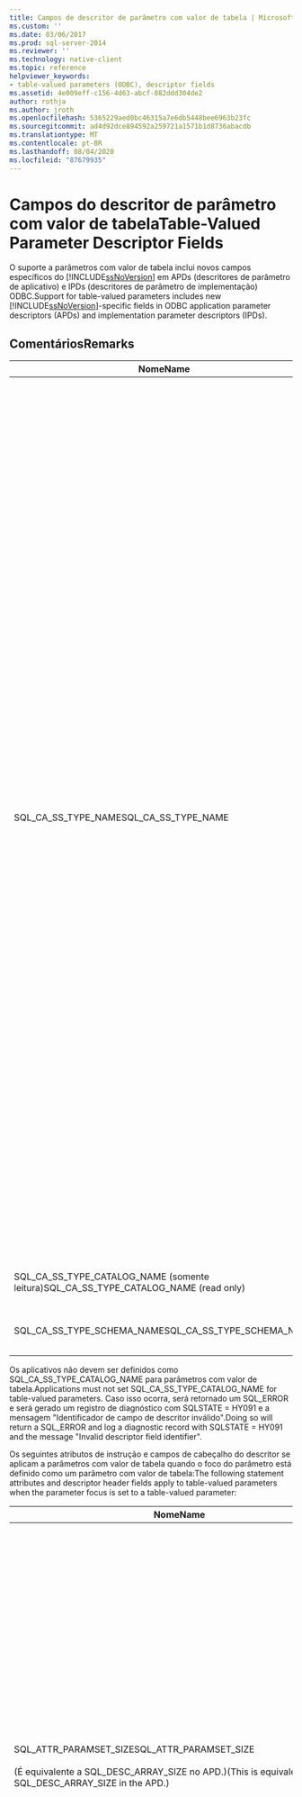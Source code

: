 ```yaml
---
title: Campos de descritor de parâmetro com valor de tabela | Microsoft Docs
ms.custom: ''
ms.date: 03/06/2017
ms.prod: sql-server-2014
ms.reviewer: ''
ms.technology: native-client
ms.topic: reference
helpviewer_keywords:
- table-valued parameters (ODBC), descriptor fields
ms.assetid: 4e009eff-c156-4d63-abcf-082ddd304de2
author: rothja
ms.author: jroth
ms.openlocfilehash: 5365229aed0bc46315a7e6db5448bee6963b23fc
ms.sourcegitcommit: ad4d92dce894592a259721a1571b1d8736abacdb
ms.translationtype: MT
ms.contentlocale: pt-BR
ms.lasthandoff: 08/04/2020
ms.locfileid: "87679935"
---
```

# <a name="table-valued-parameter-descriptor-fields"></a><span data-ttu-id="4fb32-102">Campos do descritor de parâmetro com valor de tabela</span><span class="sxs-lookup"><span data-stu-id="4fb32-102">Table-Valued Parameter Descriptor Fields</span></span>
  <span data-ttu-id="4fb32-103">O suporte a parâmetros com valor de tabela inclui novos campos específicos do [!INCLUDE[ssNoVersion](../../includes/ssnoversion-md.md)] em APDs (descritores de parâmetro de aplicativo) e IPDs (descritores de parâmetro de implementação) ODBC.</span><span class="sxs-lookup"><span data-stu-id="4fb32-103">Support for table-valued parameters includes new [!INCLUDE[ssNoVersion](../../includes/ssnoversion-md.md)]-specific fields in ODBC application parameter descriptors (APDs) and implementation parameter descriptors (IPDs).</span></span>  
  
## <a name="remarks"></a><span data-ttu-id="4fb32-104">Comentários</span><span class="sxs-lookup"><span data-stu-id="4fb32-104">Remarks</span></span>  
  
|<span data-ttu-id="4fb32-105">Nome</span><span class="sxs-lookup"><span data-stu-id="4fb32-105">Name</span></span>|<span data-ttu-id="4fb32-106">Localização</span><span class="sxs-lookup"><span data-stu-id="4fb32-106">Location</span></span>|<span data-ttu-id="4fb32-107">Type</span><span class="sxs-lookup"><span data-stu-id="4fb32-107">Type</span></span>|<span data-ttu-id="4fb32-108">Descrição</span><span class="sxs-lookup"><span data-stu-id="4fb32-108">Description</span></span>|  
|----------|--------------|----------|-----------------|  
|<span data-ttu-id="4fb32-109">SQL_CA_SS_TYPE_NAME</span><span class="sxs-lookup"><span data-stu-id="4fb32-109">SQL_CA_SS_TYPE_NAME</span></span>|<span data-ttu-id="4fb32-110">IPD</span><span class="sxs-lookup"><span data-stu-id="4fb32-110">IPD</span></span>|<span data-ttu-id="4fb32-111">SQLTCHAR\*</span><span class="sxs-lookup"><span data-stu-id="4fb32-111">SQLTCHAR\*</span></span>|<span data-ttu-id="4fb32-112">O nome do tipo de servidor do parâmetro com valor de tabela.</span><span class="sxs-lookup"><span data-stu-id="4fb32-112">The server type name of the table-valued parameter.</span></span><br /><br /> <span data-ttu-id="4fb32-113">Quando um nome de tipo de parâmetro com valor de tabela é especificado em uma chamada para SQLBindParameter, ele sempre deve ser especificado como um valor Unicode, mesmo em aplicativos criados como aplicativos ANSI.</span><span class="sxs-lookup"><span data-stu-id="4fb32-113">When a table-valued parameter type name is specified on a call to SQLBindParameter, it must always be specified as a Unicode value, even in applications that are built as ANSI applications.</span></span> <span data-ttu-id="4fb32-114">O valor usado para o parâmetro *StrLen_or_IndPtr* deve ser SQL_NTS ou o comprimento da cadeia de caracteres do nome multiplicado por sizeof (WCHAR).</span><span class="sxs-lookup"><span data-stu-id="4fb32-114">The value used for the parameter *StrLen_or_IndPtr* should be either SQL_NTS or the string length of the name multiplied by sizeof(WCHAR).</span></span><br /><br /> <span data-ttu-id="4fb32-115">Quando um nome de tipo de parâmetro com valor de tabela é especificado via SQLSetDescField, ele pode ser especificado usando um literal que está de acordo com a maneira como o aplicativo é compilado.</span><span class="sxs-lookup"><span data-stu-id="4fb32-115">When a table-valued parameter type name is specified via SQLSetDescField, it can be specified by using a literal that conforms to the way the application is built.</span></span> <span data-ttu-id="4fb32-116">O Gerenciador do Driver ODBC executará todas as conversões de Unicode necessárias.</span><span class="sxs-lookup"><span data-stu-id="4fb32-116">The ODBC Driver Manager will perform any required Unicode conversion.</span></span>|  
|<span data-ttu-id="4fb32-117">SQL_CA_SS_TYPE_CATALOG_NAME (somente leitura)</span><span class="sxs-lookup"><span data-stu-id="4fb32-117">SQL_CA_SS_TYPE_CATALOG_NAME (read only)</span></span>|<span data-ttu-id="4fb32-118">IPD</span><span class="sxs-lookup"><span data-stu-id="4fb32-118">IPD</span></span>|<span data-ttu-id="4fb32-119">SQLTCHAR\*</span><span class="sxs-lookup"><span data-stu-id="4fb32-119">SQLTCHAR\*</span></span>|<span data-ttu-id="4fb32-120">O catálogo onde o tipo é definido.</span><span class="sxs-lookup"><span data-stu-id="4fb32-120">The catalog where the type is defined.</span></span>|  
|<span data-ttu-id="4fb32-121">SQL_CA_SS_TYPE_SCHEMA_NAME</span><span class="sxs-lookup"><span data-stu-id="4fb32-121">SQL_CA_SS_TYPE_SCHEMA_NAME</span></span>|<span data-ttu-id="4fb32-122">IPD</span><span class="sxs-lookup"><span data-stu-id="4fb32-122">IPD</span></span>|<span data-ttu-id="4fb32-123">SQLTCHAR\*</span><span class="sxs-lookup"><span data-stu-id="4fb32-123">SQLTCHAR\*</span></span>|<span data-ttu-id="4fb32-124">O esquema onde o tipo é definido.</span><span class="sxs-lookup"><span data-stu-id="4fb32-124">The schema where the type is defined.</span></span>|  
  
 <span data-ttu-id="4fb32-125">Os aplicativos não devem ser definidos como SQL_CA_SS_TYPE_CATALOG_NAME para parâmetros com valor de tabela.</span><span class="sxs-lookup"><span data-stu-id="4fb32-125">Applications must not set SQL_CA_SS_TYPE_CATALOG_NAME for table-valued parameters.</span></span> <span data-ttu-id="4fb32-126">Caso isso ocorra, será retornado um SQL_ERROR e será gerado um registro de diagnóstico com SQLSTATE = HY091 e a mensagem "Identificador de campo de descritor inválido".</span><span class="sxs-lookup"><span data-stu-id="4fb32-126">Doing so will return a SQL_ERROR and log a diagnostic record with SQLSTATE = HY091 and the message "Invalid descriptor field identifier".</span></span>  
  
 <span data-ttu-id="4fb32-127">Os seguintes atributos de instrução e campos de cabeçalho do descritor se aplicam a parâmetros com valor de tabela quando o foco do parâmetro está definido como um parâmetro com valor de tabela:</span><span class="sxs-lookup"><span data-stu-id="4fb32-127">The following statement attributes and descriptor header fields apply to table-valued parameters when the parameter focus is set to a table-valued parameter:</span></span>  
  
|<span data-ttu-id="4fb32-128">Nome</span><span class="sxs-lookup"><span data-stu-id="4fb32-128">Name</span></span>|<span data-ttu-id="4fb32-129">Localização</span><span class="sxs-lookup"><span data-stu-id="4fb32-129">Location</span></span>|<span data-ttu-id="4fb32-130">Type</span><span class="sxs-lookup"><span data-stu-id="4fb32-130">Type</span></span>|<span data-ttu-id="4fb32-131">Descrição</span><span class="sxs-lookup"><span data-stu-id="4fb32-131">Description</span></span>|  
|----------|--------------|----------|-----------------|  
|<span data-ttu-id="4fb32-132">SQL_ATTR_PARAMSET_SIZE</span><span class="sxs-lookup"><span data-stu-id="4fb32-132">SQL_ATTR_PARAMSET_SIZE</span></span><br /><br /> <span data-ttu-id="4fb32-133">(É equivalente a SQL_DESC_ARRAY_SIZE no APD.)</span><span class="sxs-lookup"><span data-stu-id="4fb32-133">(This is equivalent to SQL_DESC_ARRAY_SIZE in the APD.)</span></span>|<span data-ttu-id="4fb32-134">APD</span><span class="sxs-lookup"><span data-stu-id="4fb32-134">APD</span></span>|<span data-ttu-id="4fb32-135">SQLUINTEGER</span><span class="sxs-lookup"><span data-stu-id="4fb32-135">SQLUINTEGER</span></span>|<span data-ttu-id="4fb32-136">O tamanho das matrizes de buffers para um parâmetro com valor de tabela.</span><span class="sxs-lookup"><span data-stu-id="4fb32-136">The array size of the buffer arrays for a table-valued parameter.</span></span> <span data-ttu-id="4fb32-137">Esse é o número máximo de linhas que os buffers irão conter ou o tamanho dos buffers em linhas; o próprio valor de parâmetro com valor de tabela pode ter mais ou menos linhas do que os buffers comportam.</span><span class="sxs-lookup"><span data-stu-id="4fb32-137">This is the maximum number of rows the buffers will accommodate or the size of the buffers in rows; the table-valued parameter value itself might have more or fewer rows than the buffers can hold.</span></span> <span data-ttu-id="4fb32-138">O padrão é UTF-1.</span><span class="sxs-lookup"><span data-stu-id="4fb32-138">Default is 1.</span></span> <span data-ttu-id="4fb32-139">**Observação:**  Se SQL_SOPT_SS_PARAM_FOCUS for definido como seu valor padrão de 0, SQL_ATTR_PARAMSET_SIZE se referirá à instrução e especificará o número de conjuntos de parâmetros.</span><span class="sxs-lookup"><span data-stu-id="4fb32-139">**Note:**  If SQL_SOPT_SS_PARAM_FOCUS is set to its default value of 0, SQL_ATTR_PARAMSET_SIZE refers to the statement and specifies the number of parameter sets.</span></span> <span data-ttu-id="4fb32-140">Se SQL_SOPT_SS_PARAM_FOCUS for definido como o ordinal de um parâmetro com valor de tabela, ele fará referência ao parâmetro com valor de tabela e especificará o número de linhas por conjunto de parâmetros para o parâmetro com valor de tabela.</span><span class="sxs-lookup"><span data-stu-id="4fb32-140">If SQL_SOPT_SS_PARAM_FOCUS is set to the ordinal of a table-valued parameter, it refers to the table-valued parameter and specifies the number of rows per parameter set for the table-valued parameter.</span></span>|  
|<span data-ttu-id="4fb32-141">SQL_ATTR_PARAM _BIND_TYPE</span><span class="sxs-lookup"><span data-stu-id="4fb32-141">SQL_ATTR_PARAM _BIND_TYPE</span></span>|<span data-ttu-id="4fb32-142">APD</span><span class="sxs-lookup"><span data-stu-id="4fb32-142">APD</span></span>|<span data-ttu-id="4fb32-143">SQLINTEGER</span><span class="sxs-lookup"><span data-stu-id="4fb32-143">SQLINTEGER</span></span>|<span data-ttu-id="4fb32-144">O padrão é SQL_PARAM_BIND_BY_COLUMN.</span><span class="sxs-lookup"><span data-stu-id="4fb32-144">The default is SQL_PARAM_BIND_BY_COLUMN.</span></span><br /><br /> <span data-ttu-id="4fb32-145">Para selecionar a associação de linha, este campo é definido como o comprimento da estrutura ou uma instância de um buffer que será associada a um conjunto de linhas de parâmetro com valor de tabela.</span><span class="sxs-lookup"><span data-stu-id="4fb32-145">To select row-wise binding, this field is set to the length of the structure or an instance of a buffer that will be bound to a set of table-valued parameter rows.</span></span> <span data-ttu-id="4fb32-146">Esse comprimento deve incluir espaço para todas as colunas associadas e qualquer preenchimento da estrutura ou do buffer.</span><span class="sxs-lookup"><span data-stu-id="4fb32-146">This length must include space for all of the bound columns and any padding of the structure or buffer.</span></span> <span data-ttu-id="4fb32-147">Isso garante que quando o endereço de uma coluna associada for incrementado com o comprimento especificado, o resultado apontará para o início da mesma coluna na linha seguinte.</span><span class="sxs-lookup"><span data-stu-id="4fb32-147">This ensures that when the address of a bound column is incremented with the specified length, the result will point to the beginning of the same column in the next row.</span></span> <span data-ttu-id="4fb32-148">Quando o operador `sizeof` é usado em ANSI C, esse comportamento é garantido.</span><span class="sxs-lookup"><span data-stu-id="4fb32-148">When using the `sizeof` operator in ANSI C, this behavior is guaranteed.</span></span>|  
|<span data-ttu-id="4fb32-149">SQL_ATTR_PARAM_BIND_OFFSET_PTR</span><span class="sxs-lookup"><span data-stu-id="4fb32-149">SQL_ATTR_PARAM_BIND_OFFSET_PTR</span></span>|<span data-ttu-id="4fb32-150">APD</span><span class="sxs-lookup"><span data-stu-id="4fb32-150">APD</span></span>|<span data-ttu-id="4fb32-151">SQLINTEGER\*</span><span class="sxs-lookup"><span data-stu-id="4fb32-151">SQLINTEGER\*</span></span>|<span data-ttu-id="4fb32-152">O padrão é um ponteiro nulo.</span><span class="sxs-lookup"><span data-stu-id="4fb32-152">The default is a null pointer.</span></span><br /><br /> <span data-ttu-id="4fb32-153">Se este campo for não nulo, o driver cancelará o ponteiro, adicionará o valor cancelado a cada um dos campos adiados no registro do descritor (SQL_DESC_DATA_PTR, SQL_DESC_INDICATOR_PTR, e SQL_DESC_OCTET_LENGTH_PTR) e usará os novos valores de ponteiro para acessar valores de dados.</span><span class="sxs-lookup"><span data-stu-id="4fb32-153">If this field is non-null, the driver dereferences the pointer, adds the dereferenced value to each of the deferred fields in the descriptor record (SQL_DESC_DATA_PTR, SQL_DESC_INDICATOR_PTR, and SQL_DESC_OCTET_LENGTH_PTR), and uses the new pointer values to access data values.</span></span>|  
  
 <span data-ttu-id="4fb32-154">Esses campos só são válidos com parâmetros com valor de tabela e são ignorados para outros tipos de dados.</span><span class="sxs-lookup"><span data-stu-id="4fb32-154">These fields are only valid with table-valued parameters, and are ignored for other data types.</span></span>  
  
 <span data-ttu-id="4fb32-155">SQL_CA_SS_TYPE_NAME é opcional para chamadas de procedimento armazenado.</span><span class="sxs-lookup"><span data-stu-id="4fb32-155">SQL_CA_SS_TYPE_NAME is optional for stored procedure calls.</span></span> <span data-ttu-id="4fb32-156">Ele deve ser especificado para instruções SQL que não são chamadas de procedimento para permitir que o servidor determine o tipo do parâmetro com valor de tabela.</span><span class="sxs-lookup"><span data-stu-id="4fb32-156">It must be specified for SQL statements that are not procedure calls to enable the server to determine the type of the table-valued parameter.</span></span>  
  
 <span data-ttu-id="4fb32-157">Se o nome do tipo for necessário e se o tipo de tabela do parâmetro com valor de tabela for definido em um esquema diferente do procedimento armazenado, SQL_CA_SS_TYPE_SCHEMA_NAME deverá ser especificado no IPD (descritor do parâmetro de implementação).</span><span class="sxs-lookup"><span data-stu-id="4fb32-157">If the type name is reqired and the table type for the table-valued parameter is defined in a different schema than the stored procedure, SQL_CA_SS_TYPE_SCHEMA_NAME must be specified in the implementation parameter descriptor (IPD).</span></span> <span data-ttu-id="4fb32-158">Caso contrário, o servidor não poderá determinar o tipo do parâmetro com valor de tabela.</span><span class="sxs-lookup"><span data-stu-id="4fb32-158">If not, the server will not be able to determine the type of the table-valued parameter.</span></span> <span data-ttu-id="4fb32-159">Isso resultará em um erro quando você chamar SQLExecute ou SQLExecDirect.</span><span class="sxs-lookup"><span data-stu-id="4fb32-159">This will result in an error when you call SQLExecute or SQLExecDirect.</span></span> <span data-ttu-id="4fb32-160">O erro terá SQLSTATE = 07006 e a mensagem "Violação do atributo de tipo de dados restrito".</span><span class="sxs-lookup"><span data-stu-id="4fb32-160">The error will have SQLSTATE= 07006 and the message "Restricted data type attribute violation".</span></span>  
  
 <span data-ttu-id="4fb32-161">As colunas de parâmetro com valor de tabela podem usar a associação de linha ou de coluna.</span><span class="sxs-lookup"><span data-stu-id="4fb32-161">Table-valued parameter columns can use either row-wise or column-wise binding.</span></span> <span data-ttu-id="4fb32-162">O padrão é a associação de coluna.</span><span class="sxs-lookup"><span data-stu-id="4fb32-162">The default is column-wise binding.</span></span> <span data-ttu-id="4fb32-163">A associação de linha pode ser especificada definindo-se SQL_ATTR_PARAM_BIND_TYPE e SQL_ATTR_ PARAM_BIND_OFFSET_PTR.</span><span class="sxs-lookup"><span data-stu-id="4fb32-163">Row-wise binding can be specified by setting SQL_ATTR_PARAM_BIND_TYPE and SQL_ATTR_ PARAM_BIND_OFFSET_PTR.</span></span> <span data-ttu-id="4fb32-164">Esse procedimento é equivalente à associação de linha de colunas e parâmetros.</span><span class="sxs-lookup"><span data-stu-id="4fb32-164">This is analogous to row-wise binding of columns and parameters.</span></span>  
  
 <span data-ttu-id="4fb32-165">Também é possível usar SQL_CA_SS_TYPE_CATALOG_NAME e SQL_CA_SS_TYPE_SCHEMA_NAME para recuperar o catálogo e o esquema associados com parâmetros de tipo definido pelo usuário CLR.</span><span class="sxs-lookup"><span data-stu-id="4fb32-165">SQL_CA_SS_TYPE_CATALOG_NAME and SQL_CA_SS_TYPE_SCHEMA_NAME can also be used to retrieve the catalog and schema associated with CLR user-defined type parameters.</span></span> <span data-ttu-id="4fb32-166">Essas são alternativas aos atributos existentes de esquema de catálogo específicos para esses tipos.</span><span class="sxs-lookup"><span data-stu-id="4fb32-166">These are alternatives to the existing type specific catalog schema attributes for these types.</span></span>  
  
## <a name="see-also"></a><span data-ttu-id="4fb32-167">Consulte Também</span><span class="sxs-lookup"><span data-stu-id="4fb32-167">See Also</span></span>  
 [<span data-ttu-id="4fb32-168">Parâmetros com valor de tabela &#40;&#41;ODBC</span><span class="sxs-lookup"><span data-stu-id="4fb32-168">Table-Valued Parameters &#40;ODBC&#41;</span></span>](table-valued-parameters-odbc.md)  
  
  
